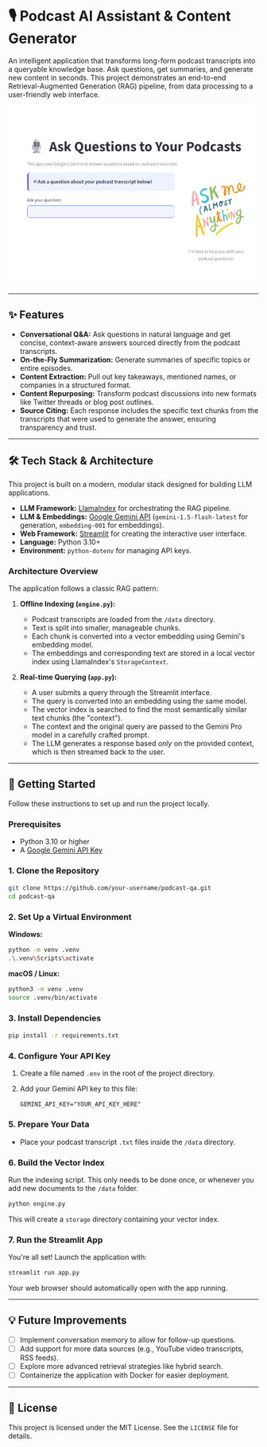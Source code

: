 # 🎙️ Podcast AI Assistant & Content Generator

An intelligent application that transforms long-form podcast transcripts into a queryable knowledge base. Ask questions, get summaries, and generate new content in seconds. This project demonstrates an end-to-end Retrieval-Augmented Generation (RAG) pipeline, from data processing to a user-friendly web interface.


![App Screenshot](https://github.com/MerwanCB/podcast-qa/blob/main/screenshot.png)

---

## ✨ Features

-   **Conversational Q&A:** Ask questions in natural language and get concise, context-aware answers sourced directly from the podcast transcripts.
-   **On-the-Fly Summarization:** Generate summaries of specific topics or entire episodes.
-   **Content Extraction:** Pull out key takeaways, mentioned names, or companies in a structured format.
-   **Content Repurposing:** Transform podcast discussions into new formats like Twitter threads or blog post outlines.
-   **Source Citing:** Each response includes the specific text chunks from the transcripts that were used to generate the answer, ensuring transparency and trust.

---

## 🛠️ Tech Stack & Architecture

This project is built on a modern, modular stack designed for building LLM applications.

-   **LLM Framework:** [LlamaIndex](https://www.llamaindex.ai/) for orchestrating the RAG pipeline.
-   **LLM & Embeddings:** [Google Gemini API](https://ai.google.dev/) (`gemini-1.5-flash-latest` for generation, `embedding-001` for embeddings).
-   **Web Framework:** [Streamlit](https://streamlit.io/) for creating the interactive user interface.
-   **Language:** Python 3.10+
-   **Environment:** `python-dotenv` for managing API keys.

### Architecture Overview

The application follows a classic RAG pattern:

1.  **Offline Indexing (`engine.py`):**
    -   Podcast transcripts are loaded from the `/data` directory.
    -   Text is split into smaller, manageable chunks.
    -   Each chunk is converted into a vector embedding using Gemini's embedding model.
    -   The embeddings and corresponding text are stored in a local vector index using LlamaIndex's `StorageContext`.

2.  **Real-time Querying (`app.py`):**
    -   A user submits a query through the Streamlit interface.
    -   The query is converted into an embedding using the same model.
    -   The vector index is searched to find the most semantically similar text chunks (the "context").
    -   The context and the original query are passed to the Gemini Pro model in a carefully crafted prompt.
    -   The LLM generates a response based *only* on the provided context, which is then streamed back to the user.

---

## 🚀 Getting Started

Follow these instructions to set up and run the project locally.

### Prerequisites

-   Python 3.10 or higher
-   A [Google Gemini API Key](https://ai.google.dev/tutorials/setup)

### 1. Clone the Repository

```bash
git clone https://github.com/your-username/podcast-qa.git
cd podcast-qa
```

### 2. Set Up a Virtual Environment

**Windows:**
```bash
python -m venv .venv
.\.venv\Scripts\activate
```

**macOS / Linux:**
```bash
python3 -m venv .venv
source .venv/bin/activate
```

### 3. Install Dependencies

```bash
pip install -r requirements.txt
```

### 4. Configure Your API Key

1.  Create a file named `.env` in the root of the project directory.
2.  Add your Gemini API key to this file:

    ```env
    GEMINI_API_KEY="YOUR_API_KEY_HERE"
    ```

### 5. Prepare Your Data

-   Place your podcast transcript `.txt` files inside the `/data` directory.

### 6. Build the Vector Index

Run the indexing script. This only needs to be done once, or whenever you add new documents to the `/data` folder.

```bash
python engine.py
```

This will create a `storage` directory containing your vector index.

### 7. Run the Streamlit App

You're all set! Launch the application with:

```bash
streamlit run app.py
```

Your web browser should automatically open with the app running.

---

## 💡 Future Improvements

-   [ ] Implement conversation memory to allow for follow-up questions.
-   [ ] Add support for more data sources (e.g., YouTube video transcripts, RSS feeds).
-   [ ] Explore more advanced retrieval strategies like hybrid search.
-   [ ] Containerize the application with Docker for easier deployment.

---

## 📜 License

This project is licensed under the MIT License. See the `LICENSE` file for details.